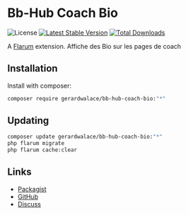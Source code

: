 # Bb-Hub Coach Bio

![License](https://img.shields.io/badge/license-MIT-blue.svg) [![Latest Stable Version](https://img.shields.io/packagist/v/gerardwalace/bb-hub-coach-bio.svg)](https://packagist.org/packages/gerardwalace/bb-hub-coach-bio) [![Total Downloads](https://img.shields.io/packagist/dt/gerardwalace/bb-hub-coach-bio.svg)](https://packagist.org/packages/gerardwalace/bb-hub-coach-bio)

A [Flarum](http://flarum.org) extension. Affiche des Bio sur les pages de coach

## Installation

Install with composer:

```sh
composer require gerardwalace/bb-hub-coach-bio:"*"
```

## Updating

```sh
composer update gerardwalace/bb-hub-coach-bio:"*"
php flarum migrate
php flarum cache:clear
```

## Links

- [Packagist](https://packagist.org/packages/gerardwalace/bb-hub-coach-bio)
- [GitHub](https://github.com/gerardwalace/bb-hub-coach-bio)
- [Discuss](https://discuss.flarum.org/d/PUT_DISCUSS_SLUG_HERE)
